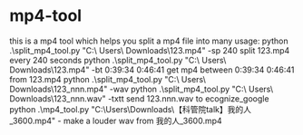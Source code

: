 # mp4-tool
this is a mp4 tool which helps you split a mp4  file into many
usage:
python .\split_mp4_tool.py "C:\  Users\  Downloads\123.mp4" -sp   240 split 123.mp4 every 240 seconds
python .\split_mp4_tool.py "C:\  Users\  Downloads\123.mp4" -bt 0:39:34  0:46:41 get mp4  between 0:39:34  0:46:41 from  123.mp4
python .\split_mp4_tool.py "C:\  Users\  Downloads\123_nnn.mp4" -wav
python .\split_mp4_tool.py "C:\  Users\  Downloads\123_nnn.wav" -txtt send 123.nnn.wav to ecognize_google
python .\mp4_tool.py "C:\Users\Downloads\【科管院talk】我的人_3600.mp4"  - make a louder wav from 我的人_3600.mp4

